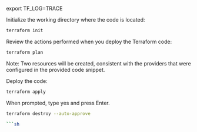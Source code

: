 

export TF_LOG=TRACE

Initialize the working directory where the code is located:
```sh
terraform init
```

Review the actions performed when you deploy the Terraform code:

```sh
terraform plan
```

Note: Two resources will be created, consistent with the providers that were configured in the provided code snippet.

Deploy the code:

```sh
terraform apply
```
When prompted, type yes and press Enter.

```sh
terraform destroy --auto-approve

```sh